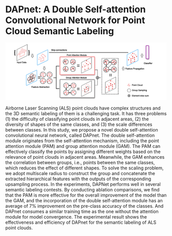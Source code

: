 # DAPnet: A Double Self-attention Convolutional Network for Point Cloud Semantic Labeling

![nets](data/dapnet.jpg)

Airborne Laser Scanning (ALS) point clouds have complex structures and the 3D semantic labeling of them is a challenging task. It has three problems (1) the difficulty of classifying point clouds in adjacent areas, (2) the diversity of shapes of the same classes, and (3) the scale differences between classes. In this study, we propose a novel double self-attention convolutional neural network, called DAPnet. The double self-attention module originates from the self-attention mechanism, including the point attention module (PAM) and group attention module (GAM). The PAM can effectively classify the points by assigning different weights based on the relevance of point clouds in adjacent areas. Meanwhile, the GAM enhances the correlation between groups, i.e., points between the same classes, which reduces the effect of different shapes. To solve the scaling problem, we adopt multiscale radius to construct the group and concatenate the extracted hierarchical features with the outputs of the corresponding upsampling process. In the experiments, DAPNet performs well in several semantic labeling contests. By conducting ablation comparisons, we find that the PAM is more effective for the overall improvement of the model than the GAM, and the incorporation of the double self-attention module has an average of 7\% improvement on the pre-class accuracy of the classes. And DAPnet consumes a similar training time as the one without the attention module for model convergence. The experimental result shows the effectiveness and efficiency of DAPnet for the semantic labeling of ALS point clouds.